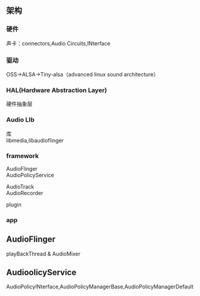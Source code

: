 ## 架构
### 硬件
声卡：connectors,Audio Circuits,INterface
### 驱动
OSS->ALSA->Tiny-alsa（advanced linux sound architecture）
### HAL(Hardware Abstraction Layer)
硬件抽象层
### Audio LIb
库  
libmedia,libaudioflinger
### framework
AudioFlinger  
AudioPolicyService

AudioTrack  
AudioRecorder

plugin
### app
## AudioFlinger
playBackThread & AudioMixer
## AudioolicyService
AudioPolicyINterface,AudioPolicyManagerBase,AudioPolicyManagerDefault
